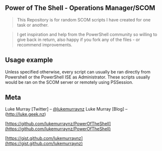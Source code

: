## Power of The Shell - Operations Manager/SCOM
> This Repository is for random SCOM scripts I have created for one task or another.

> I get inspiration and help from the PowerShell community so willing to give back in return, also happy if you fork any of the files - or recommend improvements.

## Usage example

Unless specified otherwise, every script can usually be ran directly from Powershell or the PowerShell ISE as Administrator. 
These scripts usually would be ran on the SCOM server or remotely using PSSession.

## Meta

Luke Murray [Twitter] – [@lukemurraynz](https://twitter.com/lukemurraynz)
Luke Murray [Blog]  – (http://luke.geek.nz)

[https://github.com/lukemurraynz/PowerOfTheShell](https://github.com/lukemurraynz/PowerOfTheShell)

[https://gist.github.com/lukemurraynz](https://gist.github.com/lukemurraynz)
